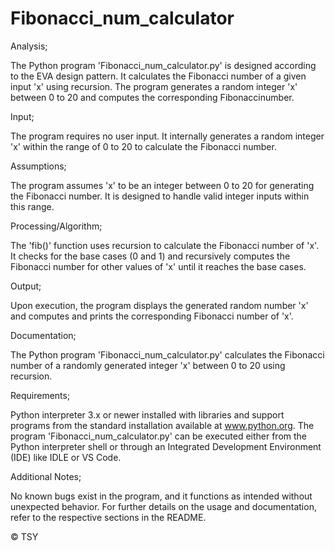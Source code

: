 # Fibonacci_num_calculator

Analysis;

The Python program 'Fibonacci_num_calculator.py' is designed according to the EVA design pattern.
It calculates the Fibonacci number of a given input 'x' using recursion.
The program generates a random integer 'x' between 0 to 20 and computes the corresponding Fibonaccinumber.

Input;

The program requires no user input. It internally generates a random integer 'x' within the range
of 0 to 20 to calculate the Fibonacci number.

Assumptions;

The program assumes 'x' to be an integer between 0 to 20 for generating the Fibonacci number.
It is designed to handle valid integer inputs within this range.

Processing/Algorithm;

The 'fib()' function uses recursion to calculate the Fibonacci number of 'x'.
It checks for the base cases (0 and 1) and recursively computes the Fibonacci number for
other values of 'x' until it reaches the base cases.

Output;

Upon execution, the program displays the generated random number 'x' and computes and prints
the corresponding Fibonacci number of 'x'.

Documentation;

The Python program 'Fibonacci_num_calculator.py' calculates the Fibonacci number of a randomly
generated integer 'x' between 0 to 20 using recursion.

Requirements;

Python interpreter 3.x or newer installed with libraries and support programs from the standard
installation available at www.python.org.
The program 'Fibonacci_num_calculator.py' can be executed either from the Python interpreter shell
or through an Integrated Development Environment (IDE) like IDLE or VS Code.

Additional Notes;

No known bugs exist in the program, and it functions as intended without unexpected behavior.
For further details on the usage and documentation, refer to the respective sections in the README.


© TSY
